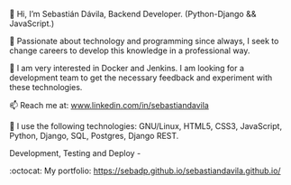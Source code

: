 👋 Hi, I’m Sebastián Dávila, Backend Developer. (Python-Django && JavaScript.)

👀 Passionate about technology and programming since always, I seek to change careers to develop this knowledge in a professional way. 

🌱 I am very interested in Docker and Jenkins. I am looking for a development team to get the necessary feedback and experiment with these technologies.

📫 Reach me at: www.linkedin.com/in/sebastiandavila

:penguin: I use the following technologies: GNU/Linux, HTML5, CSS3, JavaScript, Python, Django, SQL, Postgres, Django REST. 

Development, Testing and Deploy -

:octocat: My portfolio: https://sebadp.github.io/sebastiandavila.github.io/
